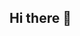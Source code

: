 ## Hi there 👋

<!--
**Doomboiii/Doomboiii** is a ✨ _special_ ✨ repository because its `README.md` (this file) appears on your GitHub profile.

Here are some ideas to get you started:

+ 🔭 I’m currently working on ... yer mother
+ 🌱 I’m currently learning ... how to woo yer mother
+ 👯 I’m looking to collaborate on ... a threesome with yer mother
+ 🤔 I’m looking for help with ... a threesome with yer mother
+ 💬 Ask me about ... yer mother
+ 📫 How to reach me: ... ask yer mother
+ 😄 Pronouns: ... yo mamma so fat her pronouns are Her/Shey
+ ⚡ Fun fact: ... I'm ur dad
-->
